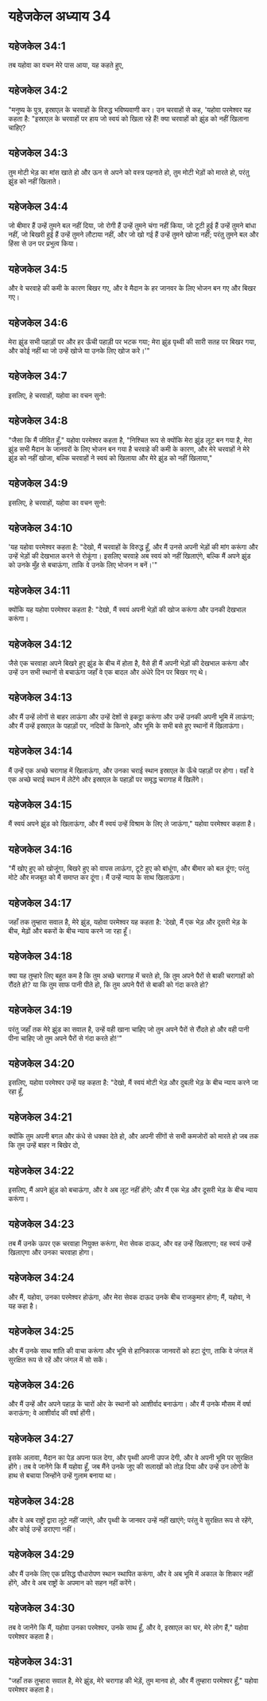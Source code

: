# यहेजकेल अध्याय 34

## यहेजकेल 34:1

तब यहोवा का वचन मेरे पास आया, यह कहते हुए,

## यहेजकेल 34:2

"मनुष्य के पुत्र, इस्राएल के चरवाहों के विरुद्ध भविष्यवाणी कर। उन चरवाहों से कह, 'यहोवा परमेश्वर यह कहता है: "इस्राएल के चरवाहों पर हाय जो स्वयं को खिला रहे हैं! क्या चरवाहों को झुंड को नहीं खिलाना चाहिए?

## यहेजकेल 34:3

तुम मोटी भेड़ का मांस खाते हो और ऊन से अपने को वस्त्र पहनाते हो, तुम मोटी भेड़ों को मारते हो, परंतु झुंड को नहीं खिलाते।

## यहेजकेल 34:4

जो बीमार हैं उन्हें तुमने बल नहीं दिया, जो रोगी हैं उन्हें तुमने चंगा नहीं किया, जो टूटी हुई हैं उन्हें तुमने बांधा नहीं, जो बिखरी हुई हैं उन्हें तुमने लौटाया नहीं, और जो खो गई हैं उन्हें तुमने खोजा नहीं; परंतु तुमने बल और हिंसा से उन पर प्रभुत्व किया।

## यहेजकेल 34:5

और वे चरवाहे की कमी के कारण बिखर गए, और वे मैदान के हर जानवर के लिए भोजन बन गए और बिखर गए।

## यहेजकेल 34:6

मेरा झुंड सभी पहाड़ों पर और हर ऊँची पहाड़ी पर भटक गया; मेरा झुंड पृथ्वी की सारी सतह पर बिखर गया, और कोई नहीं था जो उन्हें खोजे या उनके लिए खोज करे।'"

## यहेजकेल 34:7

इसलिए, हे चरवाहों, यहोवा का वचन सुनो:

## यहेजकेल 34:8

"जैसा कि मैं जीवित हूँ," यहोवा परमेश्वर कहता है, "निश्चित रूप से क्योंकि मेरा झुंड लूट बन गया है, मेरा झुंड सभी मैदान के जानवरों के लिए भोजन बन गया है चरवाहे की कमी के कारण, और मेरे चरवाहों ने मेरे झुंड को नहीं खोजा, बल्कि चरवाहों ने स्वयं को खिलाया और मेरे झुंड को नहीं खिलाया,"

## यहेजकेल 34:9

इसलिए, हे चरवाहों, यहोवा का वचन सुनो:

## यहेजकेल 34:10

'यह यहोवा परमेश्वर कहता है: "देखो, मैं चरवाहों के विरुद्ध हूँ, और मैं उनसे अपनी भेड़ों की मांग करूंगा और उन्हें भेड़ों की देखभाल करने से रोकूंगा। इसलिए चरवाहे अब स्वयं को नहीं खिलाएंगे, बल्कि मैं अपने झुंड को उनके मुँह से बचाऊंगा, ताकि वे उनके लिए भोजन न बनें।'"

## यहेजकेल 34:11

क्योंकि यह यहोवा परमेश्वर कहता है: "देखो, मैं स्वयं अपनी भेड़ों की खोज करूंगा और उनकी देखभाल करूंगा।

## यहेजकेल 34:12

जैसे एक चरवाहा अपने बिखरे हुए झुंड के बीच में होता है, वैसे ही मैं अपनी भेड़ों की देखभाल करूंगा और उन्हें उन सभी स्थानों से बचाऊंगा जहाँ वे एक बादल और अंधेरे दिन पर बिखर गए थे।

## यहेजकेल 34:13

और मैं उन्हें लोगों से बाहर लाऊंगा और उन्हें देशों से इकट्ठा करूंगा और उन्हें उनकी अपनी भूमि में लाऊंगा; और मैं उन्हें इस्राएल के पहाड़ों पर, नदियों के किनारे, और भूमि के सभी बसे हुए स्थानों में खिलाऊंगा।

## यहेजकेल 34:14

मैं उन्हें एक अच्छे चरागाह में खिलाऊंगा, और उनका चराई स्थान इस्राएल के ऊँचे पहाड़ों पर होगा। वहाँ वे एक अच्छे चराई स्थान में लेटेंगे और इस्राएल के पहाड़ों पर समृद्ध चरागाह में खिलेंगे।

## यहेजकेल 34:15

मैं स्वयं अपने झुंड को खिलाऊंगा, और मैं स्वयं उन्हें विश्राम के लिए ले जाऊंगा," यहोवा परमेश्वर कहता है।

## यहेजकेल 34:16

"मैं खोए हुए को खोजूंगा, बिखरे हुए को वापस लाऊंगा, टूटे हुए को बांधूंगा, और बीमार को बल दूंगा; परंतु मोटे और मजबूत को मैं समाप्त कर दूंगा। मैं उन्हें न्याय के साथ खिलाऊंगा।

## यहेजकेल 34:17

जहाँ तक तुम्हारा सवाल है, मेरे झुंड, यहोवा परमेश्वर यह कहता है: 'देखो, मैं एक भेड़ और दूसरी भेड़ के बीच, मेढ़ों और बकरों के बीच न्याय करने जा रहा हूँ।

## यहेजकेल 34:18

क्या यह तुम्हारे लिए बहुत कम है कि तुम अच्छे चरागाह में चरते हो, कि तुम अपने पैरों से बाकी चरागाहों को रौंदते हो? या कि तुम साफ पानी पीते हो, कि तुम अपने पैरों से बाकी को गंदा करते हो?

## यहेजकेल 34:19

परंतु जहाँ तक मेरे झुंड का सवाल है, उन्हें वही खाना चाहिए जो तुम अपने पैरों से रौंदते हो और वही पानी पीना चाहिए जो तुम अपने पैरों से गंदा करते हो!'"

## यहेजकेल 34:20

इसलिए, यहोवा परमेश्वर उन्हें यह कहता है: "देखो, मैं स्वयं मोटी भेड़ और दुबली भेड़ के बीच न्याय करने जा रहा हूँ,

## यहेजकेल 34:21

क्योंकि तुम अपनी बगल और कंधे से धक्का देते हो, और अपनी सींगों से सभी कमजोरों को मारते हो जब तक कि तुम उन्हें बाहर न बिखेर दो,

## यहेजकेल 34:22

इसलिए, मैं अपने झुंड को बचाऊंगा, और वे अब लूट नहीं होंगे; और मैं एक भेड़ और दूसरी भेड़ के बीच न्याय करूंगा।

## यहेजकेल 34:23

तब मैं उनके ऊपर एक चरवाहा नियुक्त करूंगा, मेरा सेवक दाऊद, और वह उन्हें खिलाएगा; वह स्वयं उन्हें खिलाएगा और उनका चरवाहा होगा।

## यहेजकेल 34:24

और मैं, यहोवा, उनका परमेश्वर होऊंगा, और मेरा सेवक दाऊद उनके बीच राजकुमार होगा; मैं, यहोवा, ने यह कहा है।

## यहेजकेल 34:25

और मैं उनके साथ शांति की वाचा करूंगा और भूमि से हानिकारक जानवरों को हटा दूंगा, ताकि वे जंगल में सुरक्षित रूप से रहें और जंगल में सो सकें।

## यहेजकेल 34:26

और मैं उन्हें और अपने पहाड़ के चारों ओर के स्थानों को आशीर्वाद बनाऊंगा। और मैं उनके मौसम में वर्षा कराऊंगा; वे आशीर्वाद की वर्षा होंगी।

## यहेजकेल 34:27

इसके अलावा, मैदान का पेड़ अपना फल देगा, और पृथ्वी अपनी उपज देगी, और वे अपनी भूमि पर सुरक्षित होंगे। तब वे जानेंगे कि मैं यहोवा हूँ, जब मैंने उनके जुए की सलाखों को तोड़ दिया और उन्हें उन लोगों के हाथ से बचाया जिन्होंने उन्हें गुलाम बनाया था।

## यहेजकेल 34:28

और वे अब राष्ट्रों द्वारा लूटे नहीं जाएंगे, और पृथ्वी के जानवर उन्हें नहीं खाएंगे; परंतु वे सुरक्षित रूप से रहेंगे, और कोई उन्हें डराएगा नहीं।

## यहेजकेल 34:29

और मैं उनके लिए एक प्रसिद्ध पौधारोपण स्थान स्थापित करूंगा, और वे अब भूमि में अकाल के शिकार नहीं होंगे, और वे अब राष्ट्रों के अपमान को सहन नहीं करेंगे।

## यहेजकेल 34:30

तब वे जानेंगे कि मैं, यहोवा उनका परमेश्वर, उनके साथ हूँ, और वे, इस्राएल का घर, मेरे लोग हैं," यहोवा परमेश्वर कहता है।

## यहेजकेल 34:31

"जहाँ तक तुम्हारा सवाल है, मेरे झुंड, मेरे चरागाह की भेड़ें, तुम मानव हो, और मैं तुम्हारा परमेश्वर हूँ," यहोवा परमेश्वर कहता है।
